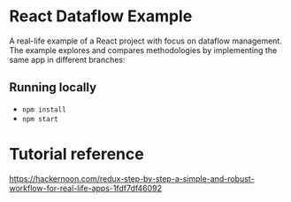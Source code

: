 # React Dataflow Example
A real-life example of a React project with focus on dataflow management. The example explores and compares methodologies by implementing the same app in different branches:
## Running locally
* `npm install`
* `npm start`

# Tutorial reference
https://hackernoon.com/redux-step-by-step-a-simple-and-robust-workflow-for-real-life-apps-1fdf7df46092